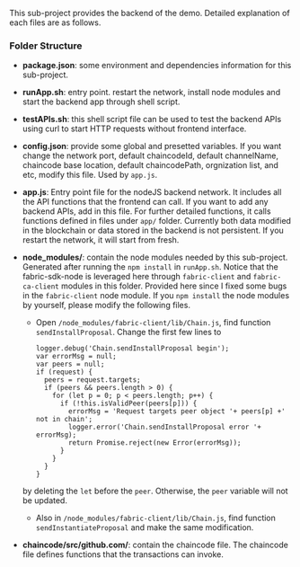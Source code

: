 This sub-project provides the backend of the demo. Detailed explanation of each files are as follows.

### Folder Structure 

* **package.json**: some environment and dependencies information for this sub-project.
* **runApp.sh**: entry point. restart the network, install node modules and start the backend app through shell script.
* **testAPIs.sh**: this shell script file can be used to test the backend APIs using curl to start HTTP requests without frontend interface.
* **config.json**: provide some global and presetted variables. If you want change the network port, default chaincodeId, default channelName, chaincode base location, default chaincodePath, orgnization list, and etc, modify this file. Used by `app.js`.
* **app.js**: Entry point file for the nodeJS backend network. It includes all the API functions that the frontend can call. If you want to add any backend APIs, add in this file. For further detailed functions, it calls functions defined in files under `app/` folder. Currently both data modified in the blockchain or data stored in the backend is not persistent. If you restart the network, it will start from fresh.

* **node_modules/**: contain the node modules needed by this sub-project. Generated after running the `npm install` in `runApp.sh`. Notice that the fabric-sdk-node is leveraged here through `fabric-client` and `fabric-ca-client` modules in this folder. Provided here since I fixed some bugs in the `fabric-client` node module. If you `npm install` the node modules by yourself, please modify the following files. 
  * Open `/node_modules/fabric-client/lib/Chain.js`, find function `sendInstallProposal`. Change the first few lines to
      
        logger.debug('Chain.sendInstallProposal begin');
        var errorMsg = null;
        var peers = null;
        if (request) {
          peers = request.targets;
          if (peers && peers.length > 0) {
            for (let p = 0; p < peers.length; p++) {
              if (!this.isValidPeer(peers[p])) {
                errorMsg = 'Request targets peer object '+ peers[p] +' not in chain';
                logger.error('Chain.sendInstallProposal error '+ errorMsg);
                return Promise.reject(new Error(errorMsg));
              }
            }
          }
        }
   by deleting the `let` before the `peer`. Otherwise, the `peer` variable will not be updated.
  * Also in `/node_modules/fabric-client/lib/Chain.js`, find function `sendInstantiateProposal` and make the same modification.
* **chaincode/src/github.com/**: contain the chaincode file. The chaincode file defines functions that the transactions can invoke.




